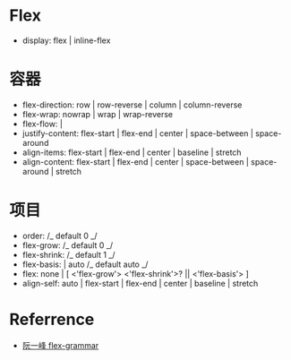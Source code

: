 # Flex

- display: flex | inline-flex

# 容器

- flex-direction: row | row-reverse | column | column-reverse
- flex-wrap: nowrap | wrap | wrap-reverse
- flex-flow: <flex-direction> | <flex-wrap>
- justify-content: flex-start | flex-end | center | space-between | space-around
- align-items: flex-start | flex-end | center | baseline | stretch
- align-content: flex-start | flex-end | center | space-between | space-around | stretch

# 项目

- order: <integer> /_ default 0 _/
- flex-grow: <number> /_ default 0 _/
- flex-shrink: <number> /_ default 1 _/
- flex-basis: <length> | auto /_ default auto _/
- flex: none | [ <'flex-grow'> <'flex-shrink'>? || <'flex-basis'> ]
- align-self: auto | flex-start | flex-end | center | baseline | stretch

# Referrence

- [阮一峰 flex-grammar](http://www.ruanyifeng.com/blog/2015/07/flex-grammar.html)
